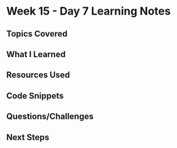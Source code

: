 # Week 15 - Day 7 Learning Notes

## Topics Covered

## What I Learned

## Resources Used

## Code Snippets

## Questions/Challenges

## Next Steps
